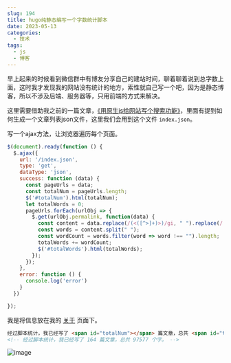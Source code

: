 ```yaml
---
slug: 194
title: hugo纯静态编写一个字数统计脚本
date: 2023-05-13
categories: 
  - 技术
tags: 
  - js
  - 博客
---
```


早上起来的时候看到微信群中有博友分享自己的建站时间，聊着聊着说到总字数上面，这时我才发现我的网站没有统计的地方，索性就自己写一个吧，因为是静态博客，所以不涉及后端、服务器等，只用前端的方式来解决。

这里需要借助我之前的一篇文章，[《用原生js给网站写个搜索功能》](/blog/189.html/)，里面有提到如何生成一个文章列表json文件，这里我们会用到这个文件 `index.json`。

写一个ajax方法，让浏览器遍历每个页面。

```js
$(document).ready(function () {
  $.ajax({
    url: '/index.json',
    type: 'get',
    dataType: 'json',
    success: function (data) {
      const pageUrls = data;
      const totalNum = pageUrls.length;
      $('#totalNum').html(totalNum);
      let totalWords = 0;
      pageUrls.forEach(urlObj => {
        $.get(urlObj.permalink, function(data) {
          const content = data.replace(/(<([^>]+)>)/gi, " ").replace(/[^\w\s]/gi, " ");
          const words = content.split(" ");
          const wordCount = words.filter(word => word !== "").length;
          totalWords += wordCount;
          $('#totalWords').html(totalWords);
        });
      });
    },
    error: function () {
      console.log('error')
    }
  })

});
```

我是将信息放在我的 [关于](/about/) 页面下。

```md
经过脚本统计，我已经写了 <span id="totalNum"></span> 篇文章，总共 <span id="totalWords"></span> 个字。
<!-- 经过脚本统计，我已经写了 164 篇文章，总共 97577 个字。 -->
```

![image](https://imgurl.s3.bitiful.net/images/2023/05/13/645f33d7e3209.webp)
